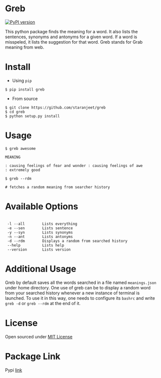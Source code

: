 Greb
=====
[![PyPI version](https://badge.fury.io/py/greb.svg)](https://badge.fury.io/py/greb)

This python package finds the meaning for a word. It also lists the sentences,
synonyms and antonyms for a given word. If a word is misspeled, it lists the suggestion 
for that word. Greb stands for Grab meaning from web.

Install
=======

* Using `pip`
```
$ pip install greb
```

* From source

```
$ git clone https://github.com/staranjeet/greb
$ cd greb
$ python setup.py install
```

Usage
=====

```
$ greb awesome

MEANING

: causing feelings of fear and wonder : causing feelings of awe
: extremely good

$ greb --rdm 

# fetches a random meaning from searcher history

```

Available Options
=================

```

 -l --all        Lists everything
 -e --sen        Lists sentence
 -y --syn        Lists synonyms
 -n --ant        Lists antonyms
 -d --rdm        Displays a random from searched history
 --help 		 Lists help
 --version       Lists version

```

Additional Usage
================

Greb by default saves all the words searched in a file named `meanings.json` under home directory.
One use of greb can be to display a random word from your searched history whenever a new instance
of terminal is launched. To use it in this way, one needs to configure its `bashrc` and write 
`greb -d` or `greb --rdm` at the end of it.


License
====
Open sourced under [MIT License](LICENSE.txt)

Package Link
============

Pypi [link](https://pypi.python.org/pypi/greb)
